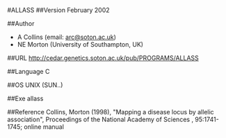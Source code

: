 #ALLASS
##Version
February 2002

##Author
* A Collins (email: arc@soton.ac.uk)
* NE Morton (University of Southampton, UK)

##URL
http://cedar.genetics.soton.ac.uk/pub/PROGRAMS/ALLASS

##Language
C

##OS
UNIX (SUN..)

##Exe
allass

##Reference
Collins, Morton (1998), "Mapping a disease locus by allelic association", Proceedings of the National Academy of Sciences , 95:1741-1745; online manual

